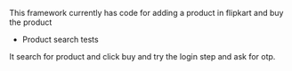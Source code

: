 This framework currently has code for adding a product in flipkart and buy the product

* Product search tests

It search for product and click buy and try the login step and ask for otp.
